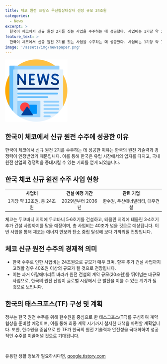 ```yaml
---
title: 체코 원전 프랑스 우선협상대상자 선정 규모 24조원
categories:
  - News
excerpt: >
  한국이 체코에서 신규 원전 2기를 짓는 사업을 수주하는 데 성공했다. 사업비는 1기당 약 12조원으로 24조원 규모다. 산업통상부는 17일 체코 정부가 한국수력원자력을 선정했다고 밝혔다. 이로써 체코 두코바니 지역에 5·6호기를 건설하는 계획으로, 이어 테믈린 지역에 3·4호기 추가 건설 사업까지 맡을 경우 총 사업비는 40조원을 넘을 것으로 예상된다. 2029년 건설을 시작해 2036년부터 상업 운전을 진행할 예정이며, 한전기술이 설계하고 두산에너빌리티와 대우건설이 시공을 담당한다.
feature_text: >
  한국이 체코에서 신규 원전 2기를 짓는 사업을 수주하는 데 성공했다. 사업비는 1기당 약 12조원으로 24조원 규모다. 산업통상부는 17일 체코 정부가 한국수력원자력을 선정했다고 밝혔다. 이로써 체코 두코바니 지역에 5·6호기를 건설하는 계획으로, 이어 테믈린 지역에 3·4호기 추가 건설 사업까지 맡을 경우 총 사업비는 40조원을 넘을 것으로 예상된다. 2029년 건설을 시작해 2036년부터 상업 운전을 진행할 예정이며, 한전기술이 설계하고 두산에너빌리티와 대우건설이 시공을 담당한다.
image: '/assets/img/newspaper.png'
---
```


<p><img src="/assets/img/newspaper.png" alt="kimp 속보" /></p>

<h2 data-ke-size="size26">한국이 체코에서 신규 원전 수주에 성공한 이유</h2>

<p data-ke-size="size16">한국이 체코에서 신규 원전 2기를 수주하는 데 성공한 이유는 한국의 원전 기술력과 경쟁력이 인정받았기 때문입니다. 이를 통해 한국은 유럽 시장에서의 입지를 다지고, 국내 원전 산업의 경쟁력을 증대시킬 수 있는 기회를 얻게 되었습니다.</p>

<h2 data-ke-size="size26">한국 체코 신규 원전 수주 사업 현황</h2>

<table>
    <tbody>
        <tr>
            <td style="text-align: center; height: 17px;"><b>사업비</b></td>
            <td style="text-align: center; height: 17px;"><b>건설 예정 기간</b></td>
            <td style="text-align: center; height: 17px;"><b>관련 기업</b></td>
        </tr>
        <tr>
            <td style="text-align: center; height: 17px;">1기당 약 12조원, 총 24조원</td>
            <td style="text-align: center; height: 17px;">2029년부터 2036년</td>
            <td style="text-align: center; height: 17px;">한수원, 두산에너빌리티, 대우건설</td>
        </tr>
    </tbody>
</table>

<p data-ke-size="size16">체코는 두코바니 지역에 두코바니 5·6호기를 건설하고, 테믈린 지역에 테믈린 3·4호기 추가 건설 사업까지를 맡을 예정이며, 총 사업비는 40조가 넘을 것으로 예상됩니다. 이번 사업을 통해 체코는 에너지 안보와 탄소 중립 달성에 보다 가까워질 전망입니다.</p>

<h2 data-ke-size="size26">체코 신규 원전 수주의 경제적 의미</h2>

<ul>
    <li>한국 수주로 인한 사업비는 24조원으로 규모가 매우 크며, 향후 추가 건설 사업까지 고려할 경우 40조원 이상의 규모가 될 것으로 전망됩니다.</li>
    <li>이는 과거 아랍에미리트 바라카 원전 건설의 계약 규모(20조원)를 뛰어넘는 대규모 사업으로, 한국의 원전 산업이 글로벌 시장에서 큰 발전을 이룰 수 있는 계기가 될 것으로 보입니다.</li>
</ul>

<h2 data-ke-size="size26">한국의 태스크포스(TF) 구성 및 계획</h2>

<p data-ke-size="size16">정부는 한국 원전 수주를 위해 한수원을 중심으로 한 태스크포스(TF)를 구성하여 계약 협상을 준비할 예정이며, 이를 통해 최종 계약 시기까지 철저한 대책을 마련할 계획입니다. 또한, 한수원을 중심으로 한 TF가 한국의 원전 기술력과 안전성을 극대화하여 성공적인 수주를 이끌어낼 것으로 기대됩니다.</p>

<p data-ke-size="size16">&nbsp;</p>
유용한 생활 정보가 필요하시다면, <a href="https://qoogle.tistory.com" rel="dofollow">qoogle.tistory.com</a>



